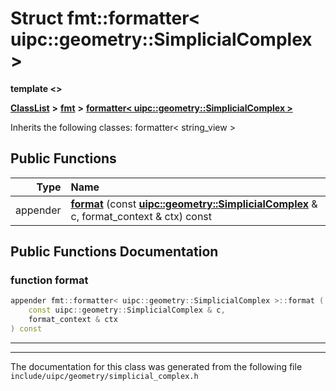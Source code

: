 

# Struct fmt::formatter&lt; uipc::geometry::SimplicialComplex &gt;

**template &lt;&gt;**



[**ClassList**](annotated.md) **>** [**fmt**](namespacefmt.md) **>** [**formatter&lt; uipc::geometry::SimplicialComplex &gt;**](structfmt_1_1formatter_3_01uipc_1_1geometry_1_1_simplicial_complex_01_4.md)








Inherits the following classes: formatter< string_view >


































## Public Functions

| Type | Name |
| ---: | :--- |
|  appender | [**format**](#function-format) (const [**uipc::geometry::SimplicialComplex**](classuipc_1_1geometry_1_1_simplicial_complex.md) & c, format\_context & ctx) const<br> |




























## Public Functions Documentation




### function format 

```C++
appender fmt::formatter< uipc::geometry::SimplicialComplex >::format (
    const uipc::geometry::SimplicialComplex & c,
    format_context & ctx
) const
```




<hr>

------------------------------
The documentation for this class was generated from the following file `include/uipc/geometry/simplicial_complex.h`


